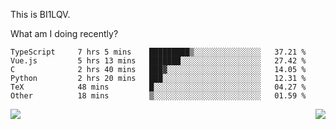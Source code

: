 This is BI1LQV.

What am I doing recently?

<!--START_SECTION:waka-->

```text
TypeScript     7 hrs 5 mins    █████████▒░░░░░░░░░░░░░░░   37.21 %
Vue.js         5 hrs 13 mins   ███████░░░░░░░░░░░░░░░░░░   27.42 %
C              2 hrs 40 mins   ███▓░░░░░░░░░░░░░░░░░░░░░   14.05 %
Python         2 hrs 20 mins   ███░░░░░░░░░░░░░░░░░░░░░░   12.31 %
TeX            48 mins         █░░░░░░░░░░░░░░░░░░░░░░░░   04.27 %
Other          18 mins         ▒░░░░░░░░░░░░░░░░░░░░░░░░   01.59 %
```

<!--END_SECTION:waka-->
<img align="right" src="https://github-readme-stats.vercel.app/api?username=bi1lqv&show_icons=true&count_private=true">

<img src="https://metrics.lecoq.io/bi1lqv?template=classic&base.activity=0&base.community=0&base.repositories=0&base.metadata=0&isocalendar=1&base=header%2C%20activity%2C%20community%2C%20repositories%2C%20metadata&base.indepth=false&base.hireable=false&isocalendar=false&isocalendar.duration=full-year&config.timezone=Asia%2FShanghai">
